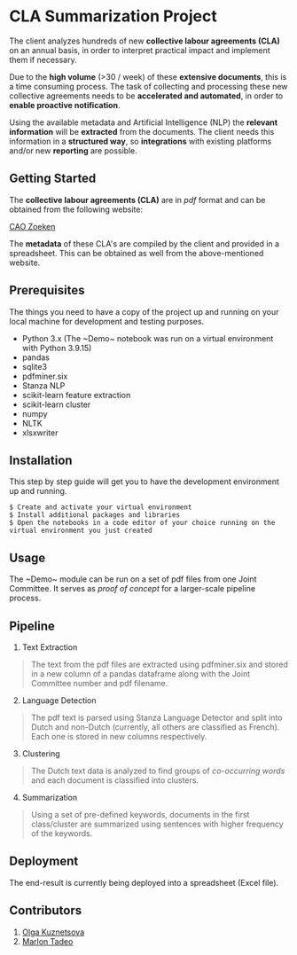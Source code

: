 # CLA Summarization Project 

The client analyzes hundreds of new **collective labour agreements (CLA)** on an annual basis, in order to interpret practical impact and implement them if necessary. 

Due to the **high volume** (>30 / week) of these **extensive documents**, this is a time consuming process. The task of collecting and processing these new collective agreements needs to be **accelerated and automated**, in order to **enable proactive notification**. 

Using the available metadata and Artificial Intelligence (NLP) the **relevant information** will be **extracted** from the documents. The client needs this information in a **structured way**, so **integrations** with existing platforms and/or new **reporting** are possible.

## Getting Started

The **collective labour agreements (CLA)** are in *pdf* format and can be obtained from the following website: 

[CAO Zoeken](https://werk.belgie.be/nl/themas/paritaire-comites-en-collectieve-arbeidsovereenkomsten-caos/collectieve-4)

The **metadata** of these CLA's are compiled by the client and provided in a spreadsheet. This can be obtained as well from the above-mentioned website.

## Prerequisites

The things you need to have a copy of the project up and running on your local machine for development and testing purposes.

* Python 3.x (The ~Demo~ notebook was run on a virtual environment with Python 3.9.15)
* pandas
* sqlite3
* pdfminer.six
* Stanza NLP
* scikit-learn feature extraction
* scikit-learn cluster
* numpy
* NLTK
* xlsxwriter

## Installation

This step by step guide will get you to have the development environment up and running.

```
$ Create and activate your virtual environment
$ Install additional packages and libraries
$ Open the notebooks in a code editor of your choice running on the virtual environment you just created
```

## Usage

The ~Demo~ module can be run on a set of pdf files from one Joint Committee. It serves as *proof of concept* for a larger-scale pipeline process.

## Pipeline

1. Text Extraction
> The text from the pdf files are extracted using pdfminer.six and stored in a new column of a pandas dataframe along with the Joint Committee number and pdf filename.

2. Language Detection
> The pdf text is parsed using Stanza Language Detector and split into Dutch and non-Dutch (currently, all others are classified as French). Each one is stored in new columns respectively.

3. Clustering
> The Dutch text data is analyzed to find groups of *co-occurring words* and each document is classified into clusters.

4. Summarization
> Using a set of pre-defined keywords, documents in the first class/cluster are summarized using sentences with higher frequency of the keywords. 

## Deployment

The end-result is currently being deployed into a spreadsheet (Excel file).

## Contributors

1. [Olga Kuznetsova](https://github.com/OKquark)
2. [Marlon Tadeo](https://github.com/m9tadeo)
